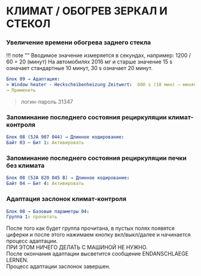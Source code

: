 # КЛИМАТ / ОБОГРЕВ ЗЕРКАЛ И СТЕКОЛ

### Увеличение времени обогрева заднего стекла

!!! note ""
    Вводимое значение измеряется в секундах, например: 1200 / 60 = 20 (минут)
    На автомобилях 2016 мг и старше значение 15 s означает стандартные 10 минут, 30 s означает 20 минут.
    
``` yaml
Блок 09 → Адаптация:
> Window heater - Heckscheibenheizung Zeitwert:  600 s (10 мин) – меняем на 1200 s (20 мин)
→ Применить
```
> логин-пароль 31347

### Запоминание последнего состояния рециркуляции климат-контроля
``` yaml
Блок 08 (5JA 907 044) → Длинное кодирование:  
Байт 03 – Бит 1: Активировать
```

### Запоминание последнего состояния рециркуляции печки без климата
``` yaml
Блок 08 (5JA 820 045 B) → Длинное кодирование:  
Байт 04 – Бит 4: Активировать
```
### Адаптация заслонок климат-контроля
``` yaml
Блок 08 → Базовые параметры 04:
Группа 1: прочитать
```
После того как будет группа прочитана, в пустых полях появятся циферки и после этого нажимаем кнопку вкл/выкл/далее и начинается процесс адаптации.  
ПРИ ЭТОМ НИЧЕГО ДЕЛАТЬ С МАШИНОЙ НЕ НУЖНО.  
После окончания адаптации высветится сообщение ENDANSCHLAEGE LERNEN.  
Процесс адаптации заслонок завершен.